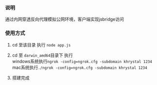 ### 说明
通过内网穿透反向代理模拟公网环境，客户端实现jsbridge访问
### 使用方式
1. cd 至该目录 执行  `node app.js`  
2. cd 至 `darwin_amd64`目录下 执行  
windows系统执行`ngrok -config=ngrok.cfg -subdomain khrystal 1234`  
mac系统执行`./ngrok -config=ngrok.cfg -subdomain khrystal 1234`  

3. 搭建完成
